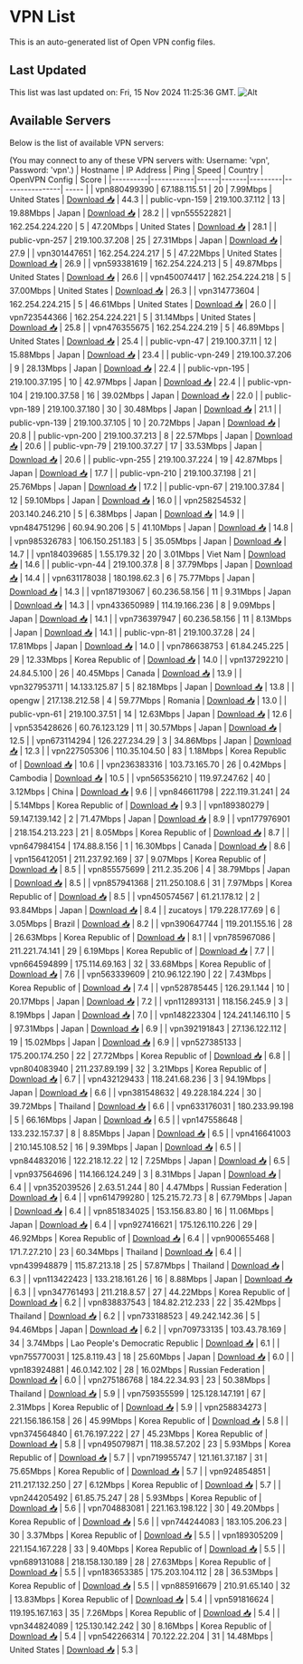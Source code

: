 # VPN List

This is an auto-generated list of Open VPN config files.

## Last Updated

This list was last updated on: Fri, 15 Nov 2024 11:25:36 GMT.
![Alt](https://repobeats.axiom.co/api/embed/186b98318ef1479477931607c1ad7d823f12451f.svg "Repobeats analytics image")

## Available Servers

Below is the list of available VPN servers:

(You may connect to any of these VPN servers with: Username: 'vpn', Password: 'vpn'.)
| Hostname | IP Address | Ping | Speed | Country | OpenVPN Config | Score |
|----------|------------|------|-------|---------|----------------| ----- |
| vpn880499390 | 67.188.115.51 | 20 | 7.99Mbps | United States | [Download 📥](./configs/server_0_US.ovpn) | 44.3 |
| public-vpn-159 | 219.100.37.112 | 13 | 19.88Mbps | Japan | [Download 📥](./configs/server_1_JP.ovpn) | 28.2 |
| vpn555522821 | 162.254.224.220 | 5 | 47.20Mbps | United States | [Download 📥](./configs/server_2_US.ovpn) | 28.1 |
| public-vpn-257 | 219.100.37.208 | 25 | 27.31Mbps | Japan | [Download 📥](./configs/server_3_JP.ovpn) | 27.9 |
| vpn301447651 | 162.254.224.217 | 5 | 47.22Mbps | United States | [Download 📥](./configs/server_4_US.ovpn) | 26.9 |
| vpn593381619 | 162.254.224.213 | 5 | 49.87Mbps | United States | [Download 📥](./configs/server_5_US.ovpn) | 26.6 |
| vpn450074417 | 162.254.224.218 | 5 | 37.00Mbps | United States | [Download 📥](./configs/server_6_US.ovpn) | 26.3 |
| vpn314773604 | 162.254.224.215 | 5 | 46.61Mbps | United States | [Download 📥](./configs/server_7_US.ovpn) | 26.0 |
| vpn723544366 | 162.254.224.221 | 5 | 31.14Mbps | United States | [Download 📥](./configs/server_8_US.ovpn) | 25.8 |
| vpn476355675 | 162.254.224.219 | 5 | 46.89Mbps | United States | [Download 📥](./configs/server_9_US.ovpn) | 25.4 |
| public-vpn-47 | 219.100.37.11 | 12 | 15.88Mbps | Japan | [Download 📥](./configs/server_10_JP.ovpn) | 23.4 |
| public-vpn-249 | 219.100.37.206 | 9 | 28.13Mbps | Japan | [Download 📥](./configs/server_11_JP.ovpn) | 22.4 |
| public-vpn-195 | 219.100.37.195 | 10 | 42.97Mbps | Japan | [Download 📥](./configs/server_12_JP.ovpn) | 22.4 |
| public-vpn-104 | 219.100.37.58 | 16 | 39.02Mbps | Japan | [Download 📥](./configs/server_13_JP.ovpn) | 22.0 |
| public-vpn-189 | 219.100.37.180 | 30 | 30.48Mbps | Japan | [Download 📥](./configs/server_14_JP.ovpn) | 21.1 |
| public-vpn-139 | 219.100.37.105 | 10 | 20.72Mbps | Japan | [Download 📥](./configs/server_15_JP.ovpn) | 20.8 |
| public-vpn-200 | 219.100.37.213 | 8 | 22.57Mbps | Japan | [Download 📥](./configs/server_16_JP.ovpn) | 20.6 |
| public-vpn-79 | 219.100.37.27 | 17 | 33.53Mbps | Japan | [Download 📥](./configs/server_17_JP.ovpn) | 20.6 |
| public-vpn-255 | 219.100.37.224 | 19 | 42.87Mbps | Japan | [Download 📥](./configs/server_18_JP.ovpn) | 17.7 |
| public-vpn-210 | 219.100.37.198 | 21 | 25.76Mbps | Japan | [Download 📥](./configs/server_19_JP.ovpn) | 17.2 |
| public-vpn-67 | 219.100.37.84 | 12 | 59.10Mbps | Japan | [Download 📥](./configs/server_20_JP.ovpn) | 16.0 |
| vpn258254532 | 203.140.246.210 | 5 | 6.38Mbps | Japan | [Download 📥](./configs/server_21_JP.ovpn) | 14.9 |
| vpn484751296 | 60.94.90.206 | 5 | 41.10Mbps | Japan | [Download 📥](./configs/server_22_JP.ovpn) | 14.8 |
| vpn985326783 | 106.150.251.183 | 5 | 35.05Mbps | Japan | [Download 📥](./configs/server_23_JP.ovpn) | 14.7 |
| vpn184039685 | 1.55.179.32 | 20 | 3.01Mbps | Viet Nam | [Download 📥](./configs/server_24_VN.ovpn) | 14.6 |
| public-vpn-44 | 219.100.37.8 | 8 | 37.79Mbps | Japan | [Download 📥](./configs/server_25_JP.ovpn) | 14.4 |
| vpn631178038 | 180.198.62.3 | 6 | 75.77Mbps | Japan | [Download 📥](./configs/server_26_JP.ovpn) | 14.3 |
| vpn187193067 | 60.236.58.156 | 11 | 9.31Mbps | Japan | [Download 📥](./configs/server_27_JP.ovpn) | 14.3 |
| vpn433650989 | 114.19.166.236 | 8 | 9.09Mbps | Japan | [Download 📥](./configs/server_28_JP.ovpn) | 14.1 |
| vpn736397947 | 60.236.58.156 | 11 | 8.13Mbps | Japan | [Download 📥](./configs/server_29_JP.ovpn) | 14.1 |
| public-vpn-81 | 219.100.37.28 | 24 | 17.81Mbps | Japan | [Download 📥](./configs/server_30_JP.ovpn) | 14.0 |
| vpn786638753 | 61.84.245.225 | 29 | 12.33Mbps | Korea Republic of | [Download 📥](./configs/server_31_KR.ovpn) | 14.0 |
| vpn137292210 | 24.84.5.100 | 26 | 40.45Mbps | Canada | [Download 📥](./configs/server_32_CA.ovpn) | 13.9 |
| vpn327953711 | 14.133.125.87 | 5 | 82.18Mbps | Japan | [Download 📥](./configs/server_33_JP.ovpn) | 13.8 |
| opengw | 217.138.212.58 | 4 | 59.77Mbps | Romania | [Download 📥](./configs/server_34_RO.ovpn) | 13.0 |
| public-vpn-61 | 219.100.37.51 | 14 | 12.63Mbps | Japan | [Download 📥](./configs/server_35_JP.ovpn) | 12.6 |
| vpn535428626 | 60.76.123.129 | 11 | 30.57Mbps | Japan | [Download 📥](./configs/server_36_JP.ovpn) | 12.5 |
| vpn673114294 | 126.227.234.29 | 3 | 34.86Mbps | Japan | [Download 📥](./configs/server_37_JP.ovpn) | 12.3 |
| vpn227505306 | 110.35.104.50 | 83 | 1.18Mbps | Korea Republic of | [Download 📥](./configs/server_38_KR.ovpn) | 10.6 |
| vpn236383316 | 103.73.165.70 | 26 | 0.42Mbps | Cambodia | [Download 📥](./configs/server_39_KH.ovpn) | 10.5 |
| vpn565356210 | 119.97.247.62 | 40 | 3.12Mbps | China | [Download 📥](./configs/server_40_CN.ovpn) | 9.6 |
| vpn846611798 | 222.119.31.241 | 24 | 5.14Mbps | Korea Republic of | [Download 📥](./configs/server_41_KR.ovpn) | 9.3 |
| vpn189380279 | 59.147.139.142 | 2 | 71.47Mbps | Japan | [Download 📥](./configs/server_42_JP.ovpn) | 8.9 |
| vpn177976901 | 218.154.213.223 | 21 | 8.05Mbps | Korea Republic of | [Download 📥](./configs/server_43_KR.ovpn) | 8.7 |
| vpn647984154 | 174.88.8.156 | 1 | 16.30Mbps | Canada | [Download 📥](./configs/server_44_CA.ovpn) | 8.6 |
| vpn156412051 | 211.237.92.169 | 37 | 9.07Mbps | Korea Republic of | [Download 📥](./configs/server_45_KR.ovpn) | 8.5 |
| vpn855575699 | 211.2.35.206 | 4 | 38.79Mbps | Japan | [Download 📥](./configs/server_46_JP.ovpn) | 8.5 |
| vpn857941368 | 211.250.108.6 | 31 | 7.97Mbps | Korea Republic of | [Download 📥](./configs/server_47_KR.ovpn) | 8.5 |
| vpn450574567 | 61.21.178.12 | 2 | 93.84Mbps | Japan | [Download 📥](./configs/server_48_JP.ovpn) | 8.4 |
| zucatoys | 179.228.177.69 | 6 | 3.05Mbps | Brazil | [Download 📥](./configs/server_49_BR.ovpn) | 8.2 |
| vpn390647744 | 119.201.155.16 | 28 | 26.63Mbps | Korea Republic of | [Download 📥](./configs/server_50_KR.ovpn) | 8.1 |
| vpn785967086 | 211.221.74.141 | 29 | 6.19Mbps | Korea Republic of | [Download 📥](./configs/server_51_KR.ovpn) | 7.7 |
| vpn664594899 | 175.114.69.163 | 32 | 33.68Mbps | Korea Republic of | [Download 📥](./configs/server_52_KR.ovpn) | 7.6 |
| vpn563339609 | 210.96.122.190 | 22 | 7.43Mbps | Korea Republic of | [Download 📥](./configs/server_53_KR.ovpn) | 7.4 |
| vpn528785445 | 126.29.1.144 | 10 | 20.17Mbps | Japan | [Download 📥](./configs/server_54_JP.ovpn) | 7.2 |
| vpn112893131 | 118.156.245.9 | 3 | 8.19Mbps | Japan | [Download 📥](./configs/server_55_JP.ovpn) | 7.0 |
| vpn148223304 | 124.241.146.110 | 5 | 97.31Mbps | Japan | [Download 📥](./configs/server_56_JP.ovpn) | 6.9 |
| vpn392191843 | 27.136.122.112 | 19 | 15.02Mbps | Japan | [Download 📥](./configs/server_57_JP.ovpn) | 6.9 |
| vpn527385133 | 175.200.174.250 | 22 | 27.72Mbps | Korea Republic of | [Download 📥](./configs/server_58_KR.ovpn) | 6.8 |
| vpn804083940 | 211.237.89.199 | 32 | 3.21Mbps | Korea Republic of | [Download 📥](./configs/server_59_KR.ovpn) | 6.7 |
| vpn432129433 | 118.241.68.236 | 3 | 94.19Mbps | Japan | [Download 📥](./configs/server_60_JP.ovpn) | 6.6 |
| vpn381548632 | 49.228.184.224 | 30 | 39.72Mbps | Thailand | [Download 📥](./configs/server_61_TH.ovpn) | 6.6 |
| vpn633176031 | 180.233.99.198 | 5 | 66.16Mbps | Japan | [Download 📥](./configs/server_62_JP.ovpn) | 6.5 |
| vpn147558648 | 133.232.157.37 | 8 | 8.85Mbps | Japan | [Download 📥](./configs/server_63_JP.ovpn) | 6.5 |
| vpn416641003 | 210.145.108.52 | 16 | 9.39Mbps | Japan | [Download 📥](./configs/server_64_JP.ovpn) | 6.5 |
| vpn844832016 | 122.218.12.22 | 12 | 7.25Mbps | Japan | [Download 📥](./configs/server_65_JP.ovpn) | 6.5 |
| vpn937564696 | 114.166.124.249 | 3 | 8.31Mbps | Japan | [Download 📥](./configs/server_66_JP.ovpn) | 6.4 |
| vpn352039526 | 2.63.51.244 | 80 | 4.47Mbps | Russian Federation | [Download 📥](./configs/server_67_RU.ovpn) | 6.4 |
| vpn614799280 | 125.215.72.73 | 8 | 67.79Mbps | Japan | [Download 📥](./configs/server_68_JP.ovpn) | 6.4 |
| vpn851834025 | 153.156.83.80 | 16 | 11.06Mbps | Japan | [Download 📥](./configs/server_69_JP.ovpn) | 6.4 |
| vpn927416621 | 175.126.110.226 | 29 | 46.92Mbps | Korea Republic of | [Download 📥](./configs/server_70_KR.ovpn) | 6.4 |
| vpn900655468 | 171.7.27.210 | 23 | 60.34Mbps | Thailand | [Download 📥](./configs/server_71_TH.ovpn) | 6.4 |
| vpn439948879 | 115.87.213.18 | 25 | 57.87Mbps | Thailand | [Download 📥](./configs/server_72_TH.ovpn) | 6.3 |
| vpn113422423 | 133.218.161.26 | 16 | 8.88Mbps | Japan | [Download 📥](./configs/server_73_JP.ovpn) | 6.3 |
| vpn347761493 | 211.218.8.57 | 27 | 44.22Mbps | Korea Republic of | [Download 📥](./configs/server_74_KR.ovpn) | 6.2 |
| vpn838837543 | 184.82.212.233 | 22 | 35.42Mbps | Thailand | [Download 📥](./configs/server_75_TH.ovpn) | 6.2 |
| vpn733188523 | 49.242.142.36 | 5 | 94.46Mbps | Japan | [Download 📥](./configs/server_76_JP.ovpn) | 6.2 |
| vpn709733135 | 103.43.78.169 | 34 | 3.74Mbps | Lao People's Democratic Republic | [Download 📥](./configs/server_77_LA.ovpn) | 6.1 |
| vpn755770031 | 125.8.119.43 | 18 | 25.60Mbps | Japan | [Download 📥](./configs/server_78_JP.ovpn) | 6.0 |
| vpn183924881 | 46.0.142.102 | 28 | 16.02Mbps | Russian Federation | [Download 📥](./configs/server_79_RU.ovpn) | 6.0 |
| vpn275186768 | 184.22.34.93 | 23 | 50.38Mbps | Thailand | [Download 📥](./configs/server_80_TH.ovpn) | 5.9 |
| vpn759355599 | 125.128.147.191 | 67 | 2.31Mbps | Korea Republic of | [Download 📥](./configs/server_81_KR.ovpn) | 5.9 |
| vpn258834273 | 221.156.186.158 | 26 | 45.99Mbps | Korea Republic of | [Download 📥](./configs/server_82_KR.ovpn) | 5.8 |
| vpn374564840 | 61.76.197.222 | 27 | 45.23Mbps | Korea Republic of | [Download 📥](./configs/server_83_KR.ovpn) | 5.8 |
| vpn495079871 | 118.38.57.202 | 23 | 5.93Mbps | Korea Republic of | [Download 📥](./configs/server_84_KR.ovpn) | 5.7 |
| vpn719955747 | 121.161.37.187 | 31 | 75.65Mbps | Korea Republic of | [Download 📥](./configs/server_85_KR.ovpn) | 5.7 |
| vpn924854851 | 211.217.132.250 | 27 | 6.12Mbps | Korea Republic of | [Download 📥](./configs/server_86_KR.ovpn) | 5.7 |
| vpn244205492 | 61.85.75.247 | 28 | 5.93Mbps | Korea Republic of | [Download 📥](./configs/server_87_KR.ovpn) | 5.6 |
| vpn704883081 | 221.163.198.122 | 30 | 49.20Mbps | Korea Republic of | [Download 📥](./configs/server_88_KR.ovpn) | 5.6 |
| vpn744244083 | 183.105.206.23 | 30 | 3.37Mbps | Korea Republic of | [Download 📥](./configs/server_89_KR.ovpn) | 5.5 |
| vpn189305209 | 221.154.167.228 | 33 | 9.40Mbps | Korea Republic of | [Download 📥](./configs/server_90_KR.ovpn) | 5.5 |
| vpn689131088 | 218.158.130.189 | 28 | 27.63Mbps | Korea Republic of | [Download 📥](./configs/server_91_KR.ovpn) | 5.5 |
| vpn183653385 | 175.203.104.112 | 28 | 36.53Mbps | Korea Republic of | [Download 📥](./configs/server_92_KR.ovpn) | 5.5 |
| vpn885916679 | 210.91.65.140 | 32 | 13.83Mbps | Korea Republic of | [Download 📥](./configs/server_93_KR.ovpn) | 5.4 |
| vpn591816624 | 119.195.167.163 | 35 | 7.26Mbps | Korea Republic of | [Download 📥](./configs/server_94_KR.ovpn) | 5.4 |
| vpn344824089 | 125.130.142.242 | 30 | 8.16Mbps | Korea Republic of | [Download 📥](./configs/server_95_KR.ovpn) | 5.4 |
| vpn542266314 | 70.122.22.204 | 31 | 14.48Mbps | United States | [Download 📥](./configs/server_96_US.ovpn) | 5.3 |
